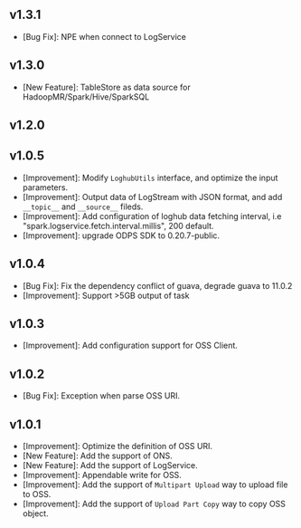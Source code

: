 ## v1.3.1

- [Bug Fix]: NPE when connect to LogService

## v1.3.0

- [New Feature]: TableStore as data source for HadoopMR/Spark/Hive/SparkSQL

## v1.2.0

## v1.0.5

- [Improvement]: Modify `LoghubUtils` interface, and optimize the input parameters.
- [Improvement]: Output data of LogStream with JSON format, and add `__topic__` and `__source__` fileds.
- [Improvement]: Add configuration of loghub data fetching interval, i.e "spark.logservice.fetch.interval.millis", 200 default.
- [Improvement]: upgrade ODPS SDK to 0.20.7-public.

## v1.0.4

- [Bug Fix]: Fix the dependency conflict of guava, degrade guava to 11.0.2
- [Improvement]: Support >5GB output of task

## v1.0.3

- [Improvement]: Add configuration support for OSS Client.

## v1.0.2

- [Bug Fix]: Exception when parse OSS URI.

## v1.0.1

- [Improvement]: Optimize the definition of OSS URI.
- [New Feature]: Add the support of ONS.
- [New Feature]: Add the support of LogService.
- [Improvement]: Appendable write for OSS.
- [Improvement]: Add the support of `Multipart Upload` way to upload file to OSS.
- [Improvement]: Add the support of `Upload Part Copy` way to copy OSS object.